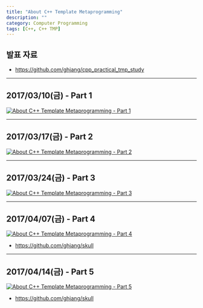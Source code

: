 ```yaml
---
title: "About C++ Template Metaprogramming"
description: ""
category: Computer Programming
tags: [C++, C++ TMP]
---
```


## 발표 자료

+ <https://github.com/ghjang/cpp_practical_tmp_study>

---

## 2017/03/10(금) - Part 1

[![About C++ Template Metaprogramming - Part 1](https://img.youtube.com/vi/bdCaYjHMoBc/0.jpg)](http://www.youtube.com/watch?v=bdCaYjHMoBc)

---

## 2017/03/17(금) - Part 2

[![About C++ Template Metaprogramming - Part 2](https://img.youtube.com/vi/ZB2ODnID8O8/0.jpg)](http://www.youtube.com/watch?v=ZB2ODnID8O8)

---

## 2017/03/24(금) - Part 3

[![About C++ Template Metaprogramming - Part 3](https://img.youtube.com/vi/0ZiEcQbdHO4/0.jpg)](http://www.youtube.com/watch?v=0ZiEcQbdHO4)

---

## 2017/04/07(금) - Part 4

[![About C++ Template Metaprogramming - Part 4](https://img.youtube.com/vi/1E7mIwuL2x0/0.jpg)](http://www.youtube.com/watch?v=1E7mIwuL2x0)

* <https://github.com/ghjang/skull>

---

## 2017/04/14(금) - Part 5

[![About C++ Template Metaprogramming - Part 5](https://img.youtube.com/vi/AVk_p6GZyR8/0.jpg)](http://www.youtube.com/watch?v=AVk_p6GZyR8)

* <https://github.com/ghjang/skull>
